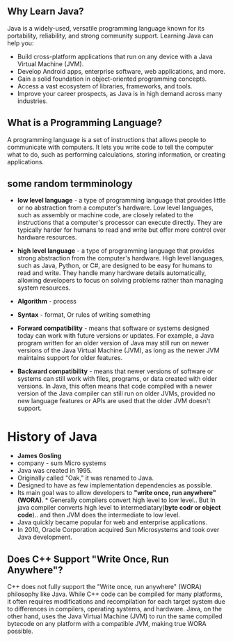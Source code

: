 ## Why Learn Java?

Java is a widely-used, versatile programming language known for its portability, reliability, and strong community support. Learning Java can help you:

- Build cross-platform applications that run on any device with a Java Virtual Machine (JVM).
- Develop Android apps, enterprise software, web applications, and more.
- Gain a solid foundation in object-oriented programming concepts.
- Access a vast ecosystem of libraries, frameworks, and tools.
- Improve your career prospects, as Java is in high demand across many industries.


## What is a Programming Language?

A programming language is a set of instructions that allows people to communicate with computers. It lets you write code to tell the computer what to do, such as performing calculations, storing information, or creating applications.

## some random termminology

* **low level language** - a type of programming language that provides little or no abstraction from a computer's hardware. Low level languages, such as assembly or machine code, are closely related to the instructions that a computer's processor can execute directly. They are typically harder for humans to read and write but offer more control over hardware resources.
* **high level language** - a type of programming language that provides strong abstraction from the computer's hardware. High level languages, such as Java, Python, or C#, are designed to be easy for humans to read and write. They handle many hardware details automatically, allowing developers to focus on solving problems rather than managing system resources.


* **Algorithm** - process
* **Syntax** - format, Or rules of writing something
* **Forward compatibility** - means that software or systems designed today can work with future versions or updates. For example, a Java program written for an older version of Java may still run on newer versions of the Java Virtual Machine (JVM), as long as the newer JVM maintains support for older features.
* **Backward compatibility** - means that newer versions of software or systems can still work with files, programs, or data created with older versions. In Java, this often means that code compiled with a newer version of the Java compiler can still run on older JVMs, provided no new language features or APIs are used that the older JVM doesn't support.


# History of Java
* **James Gosling**
* company - sum Micro systems
* Java was created in 1995.
* Originally called "Oak," it was renamed to Java.
* Designed to have as few implementation dependencies as possible.
* Its main goal was to allow developers to **"write once, run anywhere" (WORA)**.
        * Generally compilers convert high level to low level.. But In java compiler converts high level to intermediatary(**byte codr or object code**).. and then JVM does the intermediate to low level.
* Java quickly became popular for web and enterprise applications.
* In 2010, Oracle Corporation acquired Sun Microsystems and took over Java development.


## Does C++ Support "Write Once, Run Anywhere"?

C++ does not fully support the "Write once, run anywhere" (WORA) philosophy like Java. While C++ code can be compiled for many platforms, it often requires modifications and recompilation for each target system due to differences in compilers, operating systems, and hardware. Java, on the other hand, uses the Java Virtual Machine (JVM) to run the same compiled bytecode on any platform with a compatible JVM, making true WORA possible.
